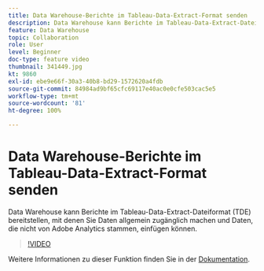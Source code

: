 ```yaml
---
title: Data Warehouse-Berichte im Tableau-Data-Extract-Format senden
description: Data Warehouse kann Berichte im Tableau-Data-Extract-Dateiformat (TDE) bereitstellen, mit denen Sie Daten allgemein zugänglich machen und Daten, die nicht von Adobe Analytics stammen, einfügen können.
feature: Data Warehouse
topic: Collaboration
role: User
level: Beginner
doc-type: feature video
thumbnail: 341449.jpg
kt: 9860
exl-id: ebe9e66f-30a3-40b8-bd29-1572620a4fdb
source-git-commit: 84984ad9bf65cfc69117e40ac0e0cfe503cac5e5
workflow-type: tm+mt
source-wordcount: '81'
ht-degree: 100%

---
```


# Data Warehouse-Berichte im Tableau-Data-Extract-Format senden

Data Warehouse kann Berichte im Tableau-Data-Extract-Dateiformat (TDE) bereitstellen, mit denen Sie Daten allgemein zugänglich machen und Daten, die nicht von Adobe Analytics stammen, einfügen können.

>[!VIDEO](https://video.tv.adobe.com/v/341449/?quality=12&learn=on)

Weitere Informationen zu dieser Funktion finden Sie in der [Dokumentation](https://experienceleague.adobe.com/docs/analytics/export/data-warehouse/t-tableau.html?lang=de).
